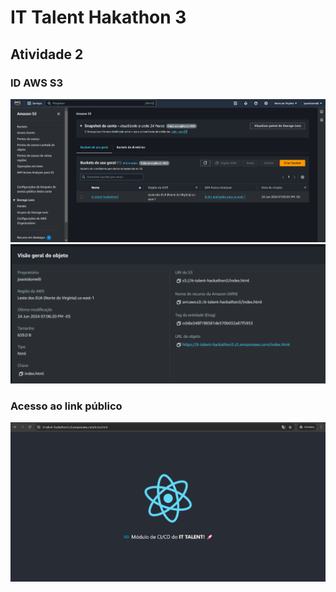 # IT Talent Hakathon 3

## Atividade 2

### ID AWS S3
![](assets/ID-1.png)
![](assets/ID-2.png)

### Acesso ao link público
![](assets/build.png)
